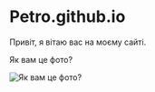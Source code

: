 # Petro.github.io
Привіт, я вітаю вас на моєму сайті.

Як вам це фото?

![Як вам це фото?](Fur_seal_posing_on_top_of_the_rocks.jpg)

